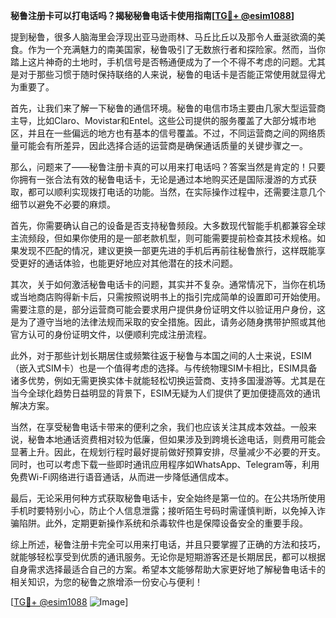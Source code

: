**秘鲁注册卡可以打电话吗？揭秘秘鲁电话卡使用指南[[TG💪+ @esim1088](https://t.me/s/esim1088)]**

提到秘鲁，很多人脑海里会浮现出亚马逊雨林、马丘比丘以及那令人垂涎欲滴的美食。作为一个充满魅力的南美国家，秘鲁吸引了无数旅行者和探险家。然而，当你踏上这片神奇的土地时，手机信号是否畅通便成为了一个不得不考虑的问题。尤其是对于那些习惯于随时保持联络的人来说，秘鲁的电话卡是否能正常使用就显得尤为重要了。

首先，让我们来了解一下秘鲁的通信环境。秘鲁的电信市场主要由几家大型运营商主导，比如Claro、Movistar和Entel。这些公司提供的服务覆盖了大部分城市地区，并且在一些偏远的地方也有基本的信号覆盖。不过，不同运营商之间的网络质量可能会有所差异，因此选择合适的运营商是确保通话质量的关键步骤之一。

那么，问题来了——秘鲁注册卡真的可以用来打电话吗？答案当然是肯定的！只要你拥有一张合法有效的秘鲁电话卡，无论是通过本地购买还是国际漫游的方式获取，都可以顺利实现拨打电话的功能。当然，在实际操作过程中，还需要注意几个细节以避免不必要的麻烦。

首先，你需要确认自己的设备是否支持秘鲁频段。大多数现代智能手机都兼容全球主流频段，但如果你使用的是一部老款机型，则可能需要提前检查其技术规格。如果发现不匹配的情况，建议更换一部更先进的手机后再前往秘鲁旅行，这样既能享受更好的通话体验，也能更好地应对其他潜在的技术问题。

其次，关于如何激活秘鲁电话卡的问题，其实并不复杂。通常情况下，当你在机场或当地商店购得新卡后，只需按照说明书上的指引完成简单的设置即可开始使用。需要注意的是，部分运营商可能会要求用户提供身份证明文件以验证用户身份，这是为了遵守当地的法律法规而采取的安全措施。因此，请务必随身携带护照或其他官方认可的身份证明文件，以便顺利完成注册流程。

此外，对于那些计划长期居住或频繁往返于秘鲁与本国之间的人士来说，ESIM（嵌入式SIM卡）也是一个值得考虑的选择。与传统物理SIM卡相比，ESIM具备诸多优势，例如无需更换实体卡就能轻松切换运营商、支持多国漫游等。尤其是在当今全球化趋势日益明显的背景下，ESIM无疑为人们提供了更加便捷高效的通讯解决方案。

当然，在享受秘鲁电话卡带来的便利之余，我们也应该关注其成本效益。一般来说，秘鲁本地通话资费相对较为低廉，但如果涉及到跨境长途电话，则费用可能会显著上升。因此，在规划行程时最好提前做好预算安排，尽量减少不必要的开支。同时，也可以考虑下载一些即时通讯应用程序如WhatsApp、Telegram等，利用免费Wi-Fi网络进行语音通话，从而进一步降低通信成本。

最后，无论采用何种方式获取秘鲁电话卡，安全始终是第一位的。在公共场所使用手机时要特别小心，防止个人信息泄露；接听陌生号码时需谨慎判断，以免掉入诈骗陷阱。此外，定期更新操作系统和杀毒软件也是保障设备安全的重要手段。

综上所述，秘鲁注册卡完全可以用来打电话，并且只要掌握了正确的方法和技巧，就能够轻松享受到优质的通讯服务。无论你是短期游客还是长期居民，都可以根据自身需求选择最适合自己的方案。希望本文能够帮助大家更好地了解秘鲁电话卡的相关知识，为您的秘鲁之旅增添一份安心与便利！

[[TG💪+ @esim1088](https://t.me/s/esim1088) ![Image](https://i.postimg.cc/4NQfJmqS/Snipaste-2025-05-13-00-14-12.png)]